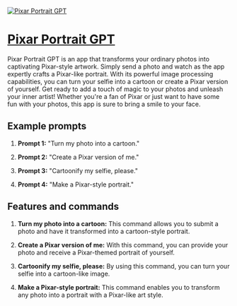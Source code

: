 [![Pixar Portrait GPT](https://files.oaiusercontent.com/file-33ZsXl7HKcDvrxKcjWM1uyy5?se=2123-10-16T11%3A11%3A41Z&sp=r&sv=2021-08-06&sr=b&rscc=max-age%3D31536000%2C%20immutable&rscd=attachment%3B%20filename%3D79974e3b-3276-4abe-b5ec-b25d652976e6.png&sig=y9P5MbxGgIj5njbBMtQXI6sQS6SwHbSrDEZJ3Qv4s3A%3D)](https://chat.openai.com/g/g-YsmNEBjzx-pixar-portrait-gpt)

# [Pixar Portrait GPT](https://chat.openai.com/g/g-YsmNEBjzx-pixar-portrait-gpt)

Pixar Portrait GPT is an app that transforms your ordinary photos into captivating Pixar-style artwork. Simply send a photo and watch as the app expertly crafts a Pixar-like portrait. With its powerful image processing capabilities, you can turn your selfie into a cartoon or create a Pixar version of yourself. Get ready to add a touch of magic to your photos and unleash your inner artist! Whether you're a fan of Pixar or just want to have some fun with your photos, this app is sure to bring a smile to your face.

## Example prompts

1. **Prompt 1:** "Turn my photo into a cartoon."

2. **Prompt 2:** "Create a Pixar version of me."

3. **Prompt 3:** "Cartoonify my selfie, please."

4. **Prompt 4:** "Make a Pixar-style portrait."


## Features and commands

1. **Turn my photo into a cartoon:** This command allows you to submit a photo and have it transformed into a cartoon-style portrait.

2. **Create a Pixar version of me:** With this command, you can provide your photo and receive a Pixar-themed portrait of yourself.

3. **Cartoonify my selfie, please:** By using this command, you can turn your selfie into a cartoon-like image.

4. **Make a Pixar-style portrait:** This command enables you to transform any photo into a portrait with a Pixar-like art style.
